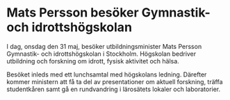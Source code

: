# Mats Persson besöker Gymnastik- och idrottshögskolan

I dag, onsdag den 31 maj, besöker utbildningsminister Mats Persson Gymnastik- och idrottshögskolan i Stockholm. Högskolan bedriver utbildning och forskning om idrott, fysisk aktivitet och hälsa.

Besöket inleds med ett lunchsamtal med högskolans ledning. Därefter kommer ministern att få ta del av presentationer om aktuell forskning, träffa studentkåren samt gå en rundvandring i lärosätets lokaler och laboratorier.
